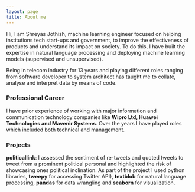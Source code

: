 ```yaml
---
layout: page
title: About me
---
```


Hi, I am Shreyas Jothish, machine learning engineer focused on helping institutions tech start-ups and government, to improve the effectiveness of products and understand its impact on society. To do this, I have built the expertise in natural language processing and deploying machine learning models (supervised and unsupervised).

Being in telecom industry for 13 years and playing different roles ranging from software developer to system architect has taught me to collate, analyse and interpret data by means of code.

### Professional Career

I have prior experience of working with major information and communication technology companies like **Wipro Ltd, Huawei Technologies and Mavenir Systems**. Over the years I have played roles which included both technical and management.

### Projects

**politicallink**: I assessed the sentiment of re-tweets and quoted tweets to tweet from a prominent political personal and highlighted the risk of showcasing ones political inclination.
As part of the project I used python libraries, **tweepy** for accessing Twitter API), **textblob** for natural language processing, **pandas** for data wrangling and **seaborn** for visualization.
